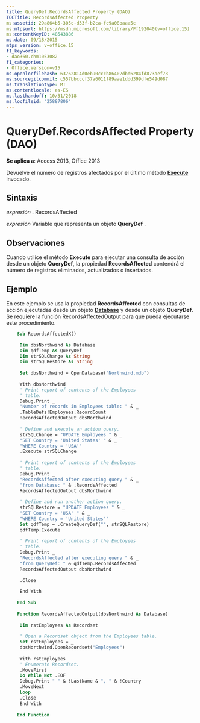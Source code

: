 ```yaml
---
title: QueryDef.RecordsAffected Property (DAO)
TOCTitle: RecordsAffected Property
ms:assetid: 29a864b5-305c-d33f-b2ca-fc9a08baaa5c
ms:mtpsurl: https://msdn.microsoft.com/library/Ff192040(v=office.15)
ms:contentKeyID: 48543886
ms.date: 09/18/2015
mtps_version: v=office.15
f1_keywords:
- dao360.chm1053082
f1_categories:
- Office.Version=v15
ms.openlocfilehash: 63762814d0eb90cccb86402dbd6284fd873aef73
ms.sourcegitcommit: c557bbcccf37a6011f89aae1ddd399dfe549d087
ms.translationtype: MT
ms.contentlocale: es-ES
ms.lasthandoff: 10/31/2018
ms.locfileid: "25887806"
---
```

# <a name="querydefrecordsaffected-property-dao"></a>QueryDef.RecordsAffected Property (DAO)


**Se aplica a**: Access 2013, Office 2013

Devuelve el número de registros afectados por el último método **[Execute](querydef-execute-method-dao.md)** invocado.

## <a name="syntax"></a>Sintaxis

*expresión* . RecordsAffected

*expresión* Variable que representa un objeto **QueryDef** .

## <a name="remarks"></a>Observaciones

Cuando utilice el método **Execute** para ejecutar una consulta de acción desde un objeto **QueryDef**, la propiedad **RecordsAffected** contendrá el número de registros eliminados, actualizados o insertados.

## <a name="example"></a>Ejemplo

En este ejemplo se usa la propiedad **RecordsAffected** con consultas de acción ejecutadas desde un objeto **[Database](database-object-dao.md)** y desde un objeto **QueryDef**. Se requiere la función RecordsAffectedOutput para que pueda ejecutarse este procedimiento.

```vb
    Sub RecordsAffectedX() 
     
     Dim dbsNorthwind As Database 
     Dim qdfTemp As QueryDef 
     Dim strSQLChange As String 
     Dim strSQLRestore As String 
     
     Set dbsNorthwind = OpenDatabase("Northwind.mdb") 
     
     With dbsNorthwind 
     ' Print report of contents of the Employees 
     ' table. 
     Debug.Print _ 
     "Number of records in Employees table: " & _ 
     .TableDefs!Employees.RecordCount 
     RecordsAffectedOutput dbsNorthwind 
     
     ' Define and execute an action query. 
     strSQLChange = "UPDATE Employees " & _ 
     "SET Country = 'United States' " & _ 
     "WHERE Country = 'USA'" 
     .Execute strSQLChange 
     
     ' Print report of contents of the Employees 
     ' table. 
     Debug.Print _ 
     "RecordsAffected after executing query " & _ 
     "from Database: " & .RecordsAffected 
     RecordsAffectedOutput dbsNorthwind 
     
     ' Define and run another action query. 
     strSQLRestore = "UPDATE Employees " & _ 
     "SET Country = 'USA' " & _ 
     "WHERE Country = 'United States'" 
     Set qdfTemp = .CreateQueryDef("", strSQLRestore) 
     qdfTemp.Execute 
     
     ' Print report of contents of the Employees 
     ' table. 
     Debug.Print _ 
     "RecordsAffected after executing query " & _ 
     "from QueryDef: " & qdfTemp.RecordsAffected 
     RecordsAffectedOutput dbsNorthwind 
     
     .Close 
     
     End With 
     
    End Sub 
     
    Function RecordsAffectedOutput(dbsNorthwind As Database) 
     
     Dim rstEmployees As Recordset 
     
     ' Open a Recordset object from the Employees table. 
     Set rstEmployees = _ 
     dbsNorthwind.OpenRecordset("Employees") 
     
     With rstEmployees 
     ' Enumerate Recordset. 
     .MoveFirst 
     Do While Not .EOF 
     Debug.Print " " & !LastName & ", " & !Country 
     .MoveNext 
     Loop 
     .Close 
     End With 
     
    End Function
```

